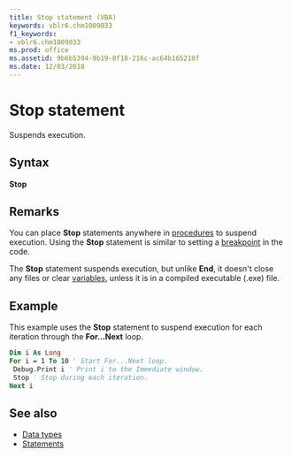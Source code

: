 ```yaml
---
title: Stop statement (VBA)
keywords: vblr6.chm1009033
f1_keywords:
- vblr6.chm1009033
ms.prod: office
ms.assetid: 9b6b5394-9b19-8f18-216c-ac64b165218f
ms.date: 12/03/2018
---
```



# Stop statement

Suspends execution.

## Syntax

**Stop**

## Remarks

You can place **Stop** statements anywhere in [procedures](../../Glossary/vbe-glossary.md#procedure) to suspend execution. Using the **Stop** statement is similar to setting a [breakpoint](../../Glossary/vbe-glossary.md#breakpoint) in the code.

The **Stop** statement suspends execution, but unlike **End**, it doesn't close any files or clear [variables](../../Glossary/vbe-glossary.md#variable), unless it is in a compiled executable (.exe) file.

## Example

This example uses the **Stop** statement to suspend execution for each iteration through the **For...Next** loop.

```vb
Dim i As Long 
For i = 1 To 10 ' Start For...Next loop. 
 Debug.Print i ' Print i to the Immediate window. 
 Stop ' Stop during each iteration. 
Next i 

```

## See also

- [Data types](data-type-summary.md)
- [Statements](../statements.md)
